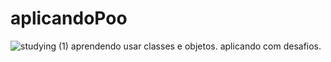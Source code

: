 # aplicandoPoo
![studying (1)](https://github.com/user-attachments/assets/3977c4c8-492c-405d-872f-41f77a234cd3)
aprendendo usar classes e objetos. aplicando com desafios.
